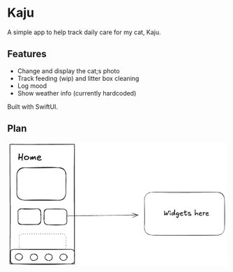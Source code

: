 # Kaju

A simple app to help track daily care for my cat, Kaju.

## Features

- Change and display the cat;s photo
- Track feeding (wip) and litter box cleaning
- Log mood
- Show weather info (currently hardcoded)

Built with SwiftUI.

## Plan
![Whiteboard](ss.png)
